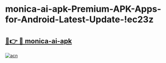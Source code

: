 # monica-ai-apk-Premium-APK-Apps-for-Android-Latest-Update-!ec23z

# <h2><a href="https://gv87mv.esa.edu.pl?title=monica-ai-apk&ref=ec23z">🔗👉 🔴 monica-ai-apk</a></h2>

[![acn](https://github.com/user-attachments/assets/0f9c940e-d8b0-45ae-aac7-cd30a18b3e1c)](https://gv87mv.esa.edu.pl?title=monica-ai-apk&ref=ec23z)

